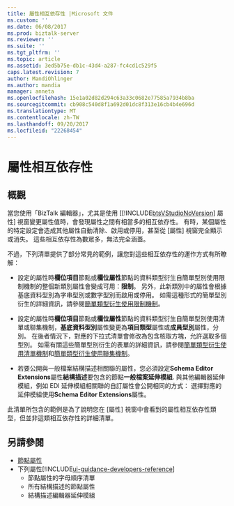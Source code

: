 ```yaml
---
title: 屬性相互依存性 |Microsoft 文件
ms.custom: ''
ms.date: 06/08/2017
ms.prod: biztalk-server
ms.reviewer: ''
ms.suite: ''
ms.tgt_pltfrm: ''
ms.topic: article
ms.assetid: 3ed5b75e-db1c-43d4-a287-fc4cd1c529f5
caps.latest.revision: 7
author: MandiOhlinger
ms.author: mandia
manager: anneta
ms.openlocfilehash: 15e1a02d82d294c63a33c0682e77585a7934b8ba
ms.sourcegitcommit: cb908c540d8f1a692d01dc8f313e16cb4b4e696d
ms.translationtype: MT
ms.contentlocale: zh-TW
ms.lasthandoff: 09/20/2017
ms.locfileid: "22268454"
---
```

# <a name="property-interdependencies"></a>屬性相互依存性

## <a name="overview"></a>概觀
當您使用「BizTalk 編輯器」，尤其是使用 [[!INCLUDE[btsVStudioNoVersion](../includes/btsvstudionoversion-md.md)] 屬性] 視窗變更屬性值時，會發現屬性之間有相當多的相互依存性。 有時，某個屬性的特定設定會造成其他屬性自動清除、啟用或停用，甚至從 [屬性] 視窗完全顯示或消失。 這些相互依存性為數眾多，無法完全涵蓋。 

不過，下列清單提供了部分常見的範例，讓您對這些相互依存性的運作方式有所瞭解：  
  
-   設定的屬性時**欄位項目**節點或**欄位屬性**節點的資料類型衍生自簡單型別使用限制機制的整個新類別屬性會變成可用：**限制**。 另外，此新類別中的屬性會根據基底資料型別為字串型別或數字型別而啟用或停用。 如需這種形式的簡單型別衍生的詳細資訊，請參閱[簡單類型衍生使用限制機制](../core/simple-type-derivation-using-the-restriction-mechanism.md)。  
  
-   設定的屬性時**欄位項目**節點或**欄位屬性**節點的資料類型衍生自簡單型別使用清單或聯集機制，**基底資料型別**屬性變更為**項目類型**屬性或**成員型別**屬性，分別。 在後者情況下，對應的下拉式清單會修改為包含核取方塊，允許選取多個型別。 如需有關這些簡單型別衍生的表單的詳細資訊，請參閱[簡單類型衍生使用清單機制](../core/simple-type-derivation-using-the-list-mechanism.md)和[簡單類型衍生使用聯集機制](../core/simple-type-derivation-using-the-union-mechanism.md)。  
  
-   若要公開與一般檔案結構描述相關聯的屬性，您必須設定**Schema Editor Extensions**屬性**結構描述**要包含的節點**一般檔案延伸模組**. 與其他編輯器延伸模組，例如 EDI 延伸模組相關聯的自訂屬性會公開相同的方式： 選擇對應的延伸模組使用**Schema Editor Extensions**屬性。  
  
 此清單所包含的範例是為了說明您在 [屬性] 視窗中會看到的屬性相互依存性類型，但並非這類相互依存性的詳細清單。  
  
## <a name="see-also"></a>另請參閱  
-  [節點屬性](../core/node-properties.md)   
-  下列屬性[!INCLUDE[ui-guidance-developers-reference](../includes/ui-guidance-developers-reference.md)]
    -  節點屬性的字母順序清單
    -  所有結構描述的節點屬性 
    -  結構描述編輯器延伸模組